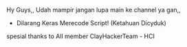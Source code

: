 Hy Guys,,
Udah mampir jangan lupa main ke channel ya gan,,

+ Dilarang Keras Merecode Script!
(Ketahuan Dicyduk)

spesial thanks to All member ClayHackerTeam - HCI